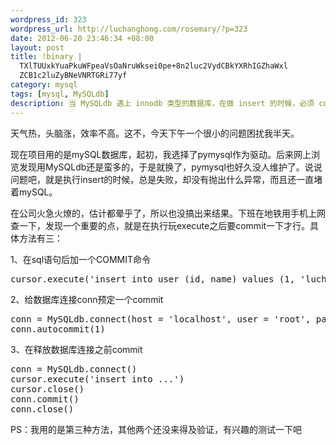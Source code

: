 ```yaml
--- 
wordpress_id: 323
wordpress_url: http://luchanghong.com/rosemary/?p=323
date: 2012-06-20 23:46:34 +08:00
layout: post
title: !binary |
  TXlTUUxkYuaPkuWFpeaVsOaNruWksei0pe+8n2luc2VydCBkYXRhIGZhaWxl
  ZCB1c2luZyBNeVNRTGRi77yf
category: mysql
tags: [mysql, MySQLdb]
description: 当 MySQLdb 遇上 innodb 类型的数据库，在做 insert 的时候，必须 commit 才能插入到数据表里面去。
---
```

天气热，头脑涨，效率不高。这不，今天下午一个很小的问题困扰我半天。

现在项目用的是mySQL数据库，起初，我选择了pymysql作为驱动。后来网上浏览发现用MySQLdb还是蛮多的，于是就换了，pymysql也好久没人维护了。说说问题吧，就是执行insert的时候，总是失败，却没有抛出什么异常，而且还一直堵着mySQL。

在公司火急火燎的，估计都晕乎了，所以也没搞出来结果。下班在地铁用手机上网查一下，发现一个重要的点，就是在执行玩execute之后要commit一下才行。具体方法有三：

1、在sql语句后加一个COMMIT命令

<pre class="prettyprint">cursor.execute('insert into user (id, name) values (1, 'luchanghong);COMMIT;')</pre>

2、给数据库连接conn预定一个commit

<pre class="prettyprint">
conn = MySQLdb.connect(host = 'localhost', user = 'root', passwd = 'root', db = 'test')
conn.autocommit(1)
</pre>

3、在释放数据库连接之前commit

<pre class="prettyprint">
conn = MySQLdb.connect()
cursor.execute('insert into ...')
cursor.close()
conn.commit()
conn.close()
</pre>

PS：我用的是第三种方法，其他两个还没来得及验证，有兴趣的测试一下吧
